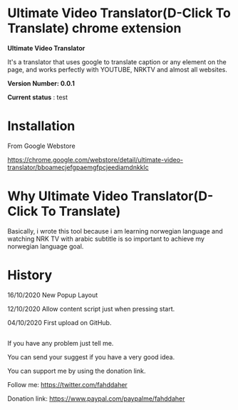 # Ultimate Video Translator(D-Click To Translate) chrome extension

**Ultimate Video Translator**

It's a translator that uses google to translate caption or any element on the page, and works perfectly with YOUTUBE, NRKTV and almost all websites.

**Version Number: 0.0.1**

**Current status** : test

# Installation

From Google Webstore

https://chrome.google.com/webstore/detail/ultimate-video-translator/bboamecjefgpaemgfpcjeediamdnkklc

# Why Ultimate Video Translator(D-Click To Translate)

Basically, i wrote this tool because i am learning norwegian language and watching NRK TV with arabic subtitle is so important to achieve my norwegian language goal.

# History

16/10/2020   New Popup Layout

12/10/2020   Allow content script just when pressing start.

04/10/2020   First upload on GitHub.

##

If you have any problem just tell me.

You can send your suggest if you have a very good idea.

You can support me by using the donation link. 


Follow me:
https://twitter.com/fahddaher

Donation link:
https://www.paypal.com/paypalme/fahddaher

